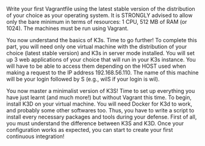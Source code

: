 
Write your first Vagrantfile using the latest stable version of the distribution
of your choice as your operating system. It is STRONGLY advised to allow only the
bare minimum in terms of resources: 1 CPU, 512 MB of RAM (or 1024). The machines
must be run using Vagrant.

You now understand the basics of K3s. Time to go further! To complete this part, you
will need only one virtual machine with the distribution of your choice (latest
stable version) and K3s in server mode installed.
You will set up 3 web applications of your choice that will run in your K3s instance.
You will have to be able to access them depending on the HOST used when making a
request to the IP address 192.168.56.110. The name of this machine will be your login
followed by S (e.g., wilS if your login is wil).

You now master a minimalist version of K3S! Time to set up everything you have just
learnt (and much more!) but without Vagrant this time. To begin, install K3D on your
virtual machine.
You will need Docker for K3d to work, and probably some other
softwares too. Thus, you have to write a script to install every
necessary packages and tools during your defense.
First of all, you must understand the difference between K3S and K3D.
Once your configuration works as expected, you can start to create your first continuous integration!

